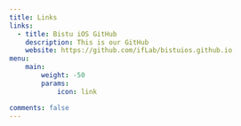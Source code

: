 ```yaml
---
title: Links
links:
  - title: Bistu iOS GitHub
    description: This is our GitHub
    website: https://github.com/ifLab/bistuios.github.io
menu:
    main: 
        weight: -50
        params:
            icon: link

comments: false
---
```

